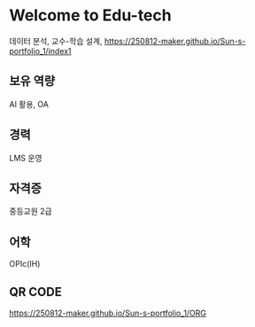 # Welcome to Edu-tech
데이터 분석, 교수-학습 설계, 
https://250812-maker.github.io/Sun-s-portfolio_1/index1

## 보유 역량
AI 활용, OA

## 경력
LMS 운영

## 자격증
중등교원 2급

## 어학
OPIc(IH)

## QR CODE
https://250812-maker.github.io/Sun-s-portfolio_1/ORG
